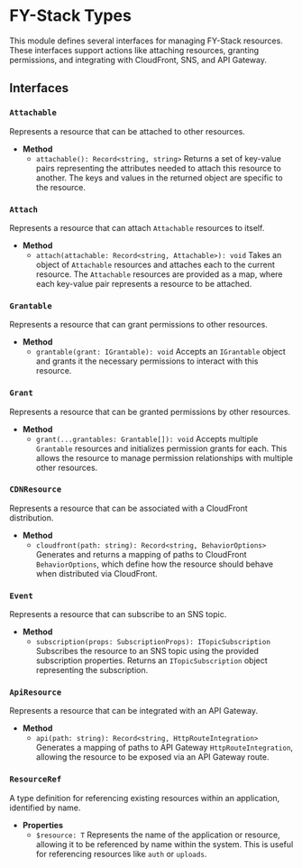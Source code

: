 
# FY-Stack Types

This module defines several interfaces for managing FY-Stack resources. These interfaces support actions like attaching resources, granting permissions, and integrating with CloudFront, SNS, and API Gateway.

## Interfaces

### `Attachable`
Represents a resource that can be attached to other resources.

- **Method**
    - `attachable(): Record<string, string>` 
      Returns a set of key-value pairs representing the attributes needed to attach this resource to another. The keys and values in the returned object are specific to the resource.

### `Attach`
Represents a resource that can attach `Attachable` resources to itself.

- **Method**
    - `attach(attachable: Record<string, Attachable>): void`
      Takes an object of `Attachable` resources and attaches each to the current resource. The `Attachable` resources are provided as a map, where each key-value pair represents a resource to be attached.

### `Grantable`
Represents a resource that can grant permissions to other resources.

- **Method**
    - `grantable(grant: IGrantable): void`
      Accepts an `IGrantable` object and grants it the necessary permissions to interact with this resource.

### `Grant`
Represents a resource that can be granted permissions by other resources.

- **Method**
    - `grant(...grantables: Grantable[]): void`
      Accepts multiple `Grantable` resources and initializes permission grants for each. This allows the resource to manage permission relationships with multiple other resources.

### `CDNResource`
Represents a resource that can be associated with a CloudFront distribution.

- **Method**
    - `cloudfront(path: string): Record<string, BehaviorOptions>`
      Generates and returns a mapping of paths to CloudFront `BehaviorOptions`, which define how the resource should behave when distributed via CloudFront.

### `Event`
Represents a resource that can subscribe to an SNS topic.

- **Method**
    - `subscription(props: SubscriptionProps): ITopicSubscription`
      Subscribes the resource to an SNS topic using the provided subscription properties. Returns an `ITopicSubscription` object representing the subscription.

### `ApiResource`
Represents a resource that can be integrated with an API Gateway.

- **Method**
    - `api(path: string): Record<string, HttpRouteIntegration>`
      Generates a mapping of paths to API Gateway `HttpRouteIntegration`, allowing the resource to be exposed via an API Gateway route.

### `ResourceRef`
A type definition for referencing existing resources within an application, identified by name.

- **Properties**
    - `$resource: T`
      Represents the name of the application or resource, allowing it to be referenced by name within the system. This is useful for referencing resources like `auth` or `uploads`.
